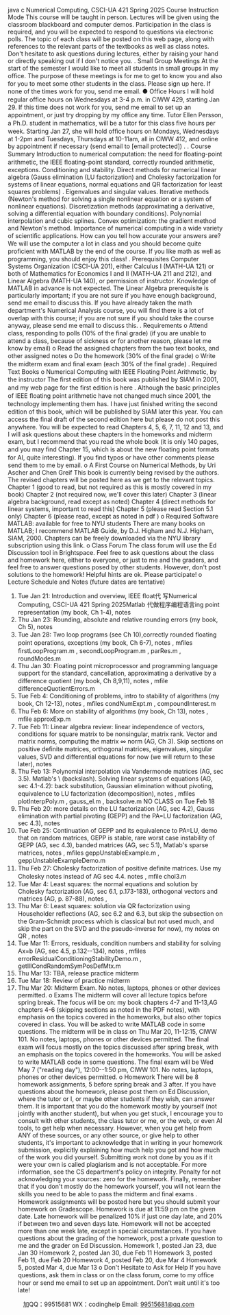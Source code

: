 java c
Numerical Computing, CSCI-UA 421 
Spring 2025 
Course Instruction Mode 
This course will be taught in person. Lectures will be given using the classroom blackboard   and computer   demos.   Participation   in   the   class   is   required,   and   you will be expected to respond to questions via electronic polls. The topic of each class   will be   posted   on   this   web   page,   along   with   references   to   the relevant parts of the textbooks as well as class notes. Don't hesitate to ask   questions   during   lectures,   either by raising   your   hand   or   directly   speaking   out   if   I don't notice you. 
. Small Group Meetings 
At the start of the semester I would like to meet all   students   in   small   groups   in   my   ofﬁce.   The   purpose   of these meetings   is   for me   to   get   to   know   you   and   also for you to meet some other students in the   class.   Please   sign   up here. If none of the times work   for   you,   send   me   email.
● Ofﬁce Hours 
I will hold regular ofﬁce hours on Wednesdays at 3-4 p.m. in   CIWW 429,   starting Jan   29.   If this time   does not   work   for   you,   send   me   email   to   set   up   an   appointment, or   just try dropping by my ofﬁce any time.
Tutor 
Ellen Persson, a Ph.D. student in mathematics, will be a   tutor   for   this   class   ﬁve   hours   per   week.   Starting   Jan   27,   she   will   hold   ofﬁce   hours   on   Mondays, Wednesdays at   1-2pm and Tuesdays, Thursdays at   10-11am, all in CIWW 412,   and   online by   appointment   if necessary   (send email to   [email   protected])   .
. Course Summary 
Introduction to numerical computation: the need for ﬂoating-point arithmetic, the IEEE ﬂoating-point   standard,   correctly   rounded   arithmetic,   exceptions.   Conditioning and stability. Direct methods for numerical linear algebra   (Gauss elimination   (LU   factorization)   and   Cholesky   factorization   for   systems   of linear equations, normal equations and QR factorization for least   squares problems)   . Eigenvalues   and   singular values.   Iterative   methods   (Newton's   method   for solving a single nonlinear equation or a   system   of nonlinear equations).   Discretization   methods   (approximating   a   derivative,   solving   a   differential equation with boundary conditions). Polynomial interpolation and cubic splines. Convex   optimization:   the   gradient   method   and   Newton's   method.
Importance of numerical computing in a wide variety of scientiﬁc applications. How can   you   tell   how   accurate   your   answers   are?   We   will   use   the computer a lot in class and you should become quite   proﬁcient   with   MATLAB   by   the   end   of the course.   If you like math   as   well   as   programming,   you   should enjoy this class! 
. Prerequisites 
Computer Systems Organization (CSCI-UA 201), either Calculus I (MATH-UA   121)   or both   of Mathematics for Economics   I   and   II   (MATH-UA 211   and   212), and Linear Algebra (MATH-UA 140), or permission of instructor. Knowledge of MATLAB in advance   is   not   expected.   The   Linear Algebra prerequisite is particularly important; if you are not sure if you have enough background, send me   email   to   discuss   this.   If you have   already taken the   math   department's Numerical Analysis course, you will ﬁnd there is a lot of overlap with this   course; if you   are not   sure   if you   should take the   course   anyway, please send me email to   discuss this.
. Requirements 
o       Attend class, responding to polls (10% of the ﬁnal grade)   (if you are unable to   attend   a   class, because   of   sickness   or   for   another   reason,   please   let   me   know by email)
o       Read the assigned chapters from the two text books, and   other   assigned   notes
o Do the homework (30% of the ﬁnal   grade)
o Write the midterm exam and ﬁnal exam (each   30% of the ﬁnal   grade)
. Required Text Books 
o Numerical Computing with IEEE Floating Point Arithmetic, by the instructor
The ﬁrst edition of this book was published by SIAM in 2001, and my   web page   for the   ﬁrst   edition   is here . Although the basic principles   of IEEE ﬂoating point arithmetic have not changed much since 2001, the technology implementing   them   has.   I   have   just   ﬁnished   writing   the   second   edition   of this book, which will be published by SIAM later this year. You can access the ﬁnal   draft   of the   second edition here but please   do   not post this anywhere. You will be expected to read Chapters   4, 5, 6, 7,   11,   12   and   13,   and   I   will   ask   questions   about these   chapters   in   the   homeworks   and midterm exam, but I recommend that you read the whole book (it is only   140   pages,   and   you   may   ﬁnd   Chapter   15,   which   is   about   the   new   ﬂoating   point formats for AI, quite interesting). If you ﬁnd typos or have other comments please send them   to   me   by   email. 
o A First Course on Numerical Methods, by Uri Ascher and   Chen Greif
This book is currently being revised by the authors. The revised chapters will be posted here   as we   get to   the   relevant   topics.
Chapter 1 (good to read, but not required as this is mostly covered in my book) 
Chapter 2 (not required now, we'll cover this later)
Chapter 3 (linear algebra background, read except as noted) 
Chapter 4 (direct methods for linear systems, important to read this) 
Chapter 5 (please read Section 5.1 only) 
Chapter 6 (please read, except as noted in pdf ) 
o Required Software 
MATLAB: available for free to NYU students 
There are many books on MATLAB; I recommend MATLAB Guide, by D.J. Higham   and   N.J.   Higham,   SIAM,   2000.   Chapters   can be   freely   downloaded via the NYU library subscription using   this link.
o Class Forum The class forum will use the Ed Discussion tool in Brightspace. Feel free to   ask   questions   about   the   class   and   homework   here,   either   to   everyone,   or   just to me and the graders, and feel free to   answer questions posed by   other   students.   However,   don't   post   solutions   to   the   homework!   Helpful   hints      are   ok. Please   participate!
o Lecture Schedule and Notes (future dates are tentative) 
1. Tue Jan 21: Introduction and overview, IEEE ﬂoat代 写Numerical Computing, CSCI-UA 421 Spring 2025Matlab
代做程序编程语言ing point representation   (my book,   Ch   1-4), notes 
2. Thu Jan 23: Rounding, absolute and relative rounding errors (my book,   Ch   5), notes 
3. Tue Jan 28: Two loop programs (see Ch   10),correctly rounded ﬂoating point operations,   exceptions   (my book,   Ch   6-7), notes ,   mﬁles ﬁrstLoopProgram.m , secondLoopProgram.m , parRes.m , roundModes.m 
4. Thu Jan 30: Floating point microprocessor and programming language support for   the   standard,   cancellation,   approximating   a   derivative   by   a   difference quotient (my book, Ch 8,9,11), notes , mﬁle differenceQuotientErrors.m 
5. Tue Feb 4: Conditioning of problems, intro to stability of algorithms   (my book,   Ch   12-13), notes ,   mﬁles condNumExpt.m , compoundInterest.m 
6. Thu Feb 6: More on stability of algorithms (my   book,   Ch   13), notes ,   mﬁle approxExp.m 
7. Tue Feb   11: Linear   algebra review: linear independence of vectors, conditions for square   matrix   to be   nonsingular,   matrix rank.   Vector   and   matrix norms, computing the matrix ∞ norm (AG, Ch   3).   Skip   sections   on positive   deﬁnite   matrices,   orthogonal   matrices,   eigenvalues, singular values, SVD and differential equations for   now (we   will return   to   these   later), notes 
8. Thu Feb   13: Polynomial interpolation via Vandermonde matrices (AG, sec   3.5).   Matlab's \ (backslash).   Solving linear   systems   of equations   (AG, sec 4.1-4.2): back substitution, Gaussian elimination without pivoting, equivalence to   LU   factorization   (decomposition), notes ,   mﬁles plotInterpPoly.m , gauss_el.m , backsolve.m 
NO CLASS on Tue Feb   18
9. Thu Feb 20: more details on the   LU factorization (AG,   sec   4.2),   Gauss   elimination   with partial   pivoting   (GEPP)   and   the   PA=LU   factorization   (AG, sec 4.3), notes
10. Tue Feb 25: Continuation of GEPP and its equivalence to PA=LU, demo that   on random   matrices,   GEPP is   stable,   rare   worst   case   instability   of GEPP (AG, sec 4.3), banded matrices (AG, sec 5.1), Matlab's   sparse   matrices, notes ,   mﬁles geppUnstableExample.m , geppUnstableExampleDemo.m 
11. Thu Feb 27: Cholesky factorization of   positive deﬁnite matrices. Use my Cholesky notes instead   of   AG   sec   4.4. notes ,   mﬁle chol3.m 
12. Tue Mar 4: Least squares: the normal equations and   solution by Cholesky   factorization   (AG,   sec   6.1,   p.173-183),   orthogonal   vectors   and   matrices (AG, p.   87-88), notes ,
13. Thu Mar 6: Least squares: solution via QR   factorization   using   Householder   reﬂections   (AG,   sec   6.2   and   6.3,   but   skip   the   subsection   on   the
Gram-Schmidt process   which is classical but not used much, and skip the   part   on   the   SVD   and   the   pseudo-inverse   for   now), my notes on QR , notes 
14. Tue Mar   11: Errors, residuals, condition numbers and stability for   solving Ax=b   (AG,   sec 4.5, p.132--134), notes ,   mﬁles errorResidualConditioningStabilityDemo.m , getIllCondRandomSymPosDefMtx.m 
15. Thu Mar   13: TBA, release   practice midterm
16. Tue Mar   18: Review of   practice midterm
17. Thu Mar 20: Midterm Exam. No notes, laptops, phones or other devices permitted.
o Exams 
The midterm will cover all lecture topics before spring break. The focus   will   be   on:   my   book   chapters   4-7   and   11-13,AG   chapters   4-6
(skipping sections as noted in the PDF notes),   with emphasis   on   the   topics   covered   in   the homeworks,   but   also   other   topics   covered   in   class.   You will be asked to write MATLAB code in some   questions.   The   midterm   will   be   in   class   on   Thu   Mar   20,   11-12:15,   CIWW   101.   No   notes,   laptops, phones or other devices permitted.
The ﬁnal exam will focus mostly on the topics discussed   after   spring break, with   an   emphasis   on   the   topics   covered   in   the   homeworks.   You
will be asked to write MATLAB code in some questions.   The   ﬁnal   exam   will   be Wed   May   7   ("reading   day"),   12:00--1:50   pm,   CIWW   101.   No   notes, laptops, phones or other devices permitted.
o Homework 
There will be 8 homework assignments, 5 before spring break   and   3   after.   If you have questions   about   the   homework,   please   post   them   on   Ed Discussion, where the tutor or I, or maybe other students if they wish, can   answer   them.   It   is   important   that   you   do   the   homework   mostly   by   yourself   (not   jointly with another student), but   when you get stuck,   I   encourage   you   to   consult   with   other   students,   the   class   tutor   or   me,   or   the   web,   or   even AI tools, to get help when necessary. However, when you get help from ANY of these sources, or any other source, or give help to other students, it's important to acknowledge that in writing in your homework submission, explicitly explaining how much help you got and how much of the work you did yourself. Submitting work not done by   you   as if it were your   own   is   called   plagiarism   and   is   not   acceptable.   For   more information, see the CS department's policy on integrity.   Penalty for not   acknowledging   your   sources:   zero   for the   homework.   Finally,   remember   that if you don't mostly do the homework yourself, you will not learn the skills   you   need   to   be   able   to   pass   the   midterm   and   ﬁnal   exams   . 
Homework assignments will be posted here but you should submit your homework   on   Gradescope. Homework is due at 11:59 pm on the given date. Late homework will be penalized 10% if just one day late, and 20% if between two and seven days late. Homework will not be accepted more than one week late, except in special circumstances. If you have questions about the   grading   of the homework, post   a private question to me and the grader on Ed Discussion.
Homework 1, posted Jan 23, due Jan 30
Homework 2, posted Jan 30, due Feb 11
Homework 3, posted Feb 11, due Feb 20
Homework 4, posted Feb 20, due Mar 4
Homework 5, posted Mar 4, due Mar 13
o Don't Hesitate to Ask for Help 
If you have questions, ask them in class or on the class forum,   come to   my   ofﬁce   hour   or   send   me   email   to   set   up   an   appointment.   Don't   wait   until   it's too late!



         
加QQ：99515681  WX：codinghelp  Email: 99515681@qq.com
